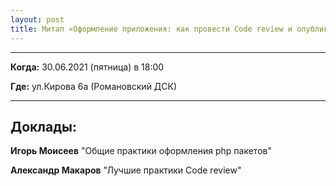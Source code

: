 ```yaml
---
layout: post
title: Митап «Оформление приложения: как провести Code review и опубликовать в composer» от ЭФКО (30.07.21)
---
```


---

**Когда:** 30.06.2021 (пятница) в 18:00

**Где:** ул.Кирова 6а (Романовский ДСК)

---

## Доклады:

**Игорь Моисеев** "Общие практики оформления php пакетов"

**Александр Макаров** "Лучшие практики Code review"

